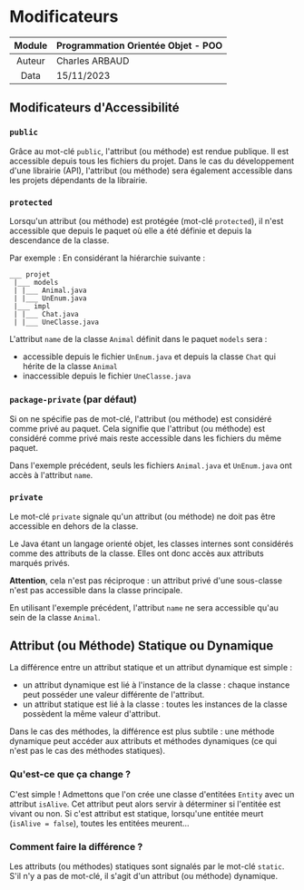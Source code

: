 # Modificateurs

| Module | Programmation Orientée Objet - POO |
|:------:|------------------------------------|
| Auteur | Charles ARBAUD                     |
| Data   | 15/11/2023                         |

## Modificateurs d'Accessibilité
### `public`
Grâce au mot-clé `public`, l'attribut (ou méthode) est rendue publique. Il est accessible depuis tous les fichiers du projet.
Dans le cas du développement d'une librairie (API), l'attribut (ou méthode) sera également accessible dans les projets dépendants de la librairie.

### `protected`
Lorsqu'un attribut (ou méthode) est protégée (mot-clé `protected`), il n'est accessible que depuis le paquet où elle a été définie et depuis la descendance de la classe.

Par exemple :
En considérant la hiérarchie suivante :
```
___ projet
 |___ models
 | |___ Animal.java
 | |___ UnEnum.java
 |___ impl
 | |___ Chat.java
 | |___ UneClasse.java
```
L'attribut `name` de la classe `Animal` définit dans le paquet `models` sera :
- accessible depuis le fichier `UnEnum.java` et depuis la classe `Chat` qui hérite de la classe `Animal`
- inaccessible depuis le fichier `UneClasse.java`

### `package-private` (par défaut)
Si on ne spécifie pas de mot-clé, l'attribut (ou méthode) est considéré comme privé au paquet.
Cela signifie que l'attribut (ou méthode) est considéré comme privé mais reste accessible dans les fichiers du même paquet.

Dans l'exemple précédent, seuls les fichiers `Animal.java` et `UnEnum.java` ont accès à l'attribut `name`.

### `private`
Le mot-clé `private` signale qu'un attribut (ou méthode) ne doit pas être accessible en dehors de la classe.

Le Java étant un langage orienté objet, les classes internes sont considérés comme des attributs de la classe.
Elles ont donc accès aux attributs marqués privés.

**Attention**, cela n'est pas réciproque : un attribut privé d'une sous-classe n'est pas accessible dans la classe principale.

En utilisant l'exemple précédent, l'attribut `name` ne sera accessible qu'au sein de la classe `Animal`.

## Attribut (ou Méthode) Statique ou Dynamique
La différence entre un attribut statique et un attribut dynamique est simple :
- un attribut dynamique est lié à l'instance de la classe : chaque instance peut posséder une valeur différente de l'attribut.
- un attribut statique est lié à la classe : toutes les instances de la classe possèdent la même valeur d'attribut.

Dans le cas des méthodes, la différence est plus subtile : une méthode dynamique peut accéder aux attributs et méthodes dynamiques (ce qui n'est pas le cas des méthodes statiques).

### Qu'est-ce que ça change ?
C'est simple ! Admettons que l'on crée une classe d'entitées `Entity` avec un attribut `isAlive`. Cet attribut peut alors servir à déterminer si l'entitée est vivant ou non.
Si c'est attribut est statique, lorsqu'une entitée meurt (`isAlive = false`), toutes les entitées meurent...

### Comment faire la différence ?
Les attributs (ou méthodes) statiques sont signalés par le mot-clé `static`. S'il n'y a pas de mot-clé, il s'agit d'un attribut (ou méthode) dynamique.
